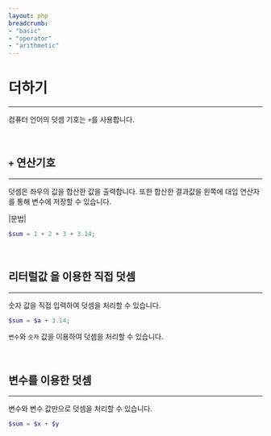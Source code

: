 ```yaml
---
layout: php
breadcrumb:
- "basic"
- "operator"
- "arithmetic"
---
```


# 더하기
---
컴퓨터 언어의 덧셈 기호는 `+`를 사용합니다.  

<br>

## `+` 연산기호
---
덧셈은 좌우의 값을 합산한 값을 출력합니다. 또한 합산한 결과값을 왼쪽에 대입 연산자를 통해 변수에 저장할 수 있습니다.  

|문법|
```php
$sum = 1 + 2 + 3 + 3.14;
```

<br>

## 리터럴값 을 이용한 직접 덧셈
---
숫자 값을 직접 입력하여 덧셈을 처리할 수 있습니다.  

```php
$sum = $a + 3.14;
```

`변수`와 `숫자` 값을 이용하여 덧셈을 처리할 수 있습니다. 

<br>

## 변수를 이용한 덧셈
---
변수와 변수 값만으로 덧셈을 처리할 수 있습니다. 

```php
$sum = $x + $y
```

  
